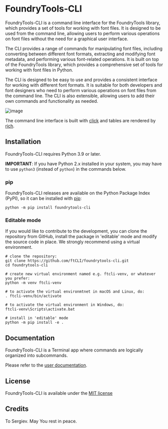 # FoundryTools-CLI

FoundryTools-CLI is a command line interface for the FoundryTools library, which
provides a set of tools for working with font files. It is designed to be used
from the command line, allowing users to perform various operations on font
files without the need for a graphical user interface.

The CLI provides a range of commands for manipulating font files, including
converting between different font formats, extracting and modifying font
metadata, and performing various font-related operations. It is built on top of
the FoundryTools library, which provides a comprehensive set of tools for
working with font files in Python.

The CLI is designed to be easy to use and provides a consistent interface for
working with different font formats. It is suitable for both developers and
font designers who need to perform various operations on font files from the
command line. The CLI is also extensible, allowing users to add their own
commands and functionality as needed.

![image](https://github.com/user-attachments/assets/f1389440-8b94-463f-b9c8-29c0c37dfced)

The command line interface is built with [click](https://github.com/pallets/click/) and tables are
rendered by [rich](https://github.com/Textualize/rich).

## Installation

FoundryTools-CLI requires Python 3.9 or later.

**IMPORTANT**: If you have Python 2.x installed in your system, you may have to use `python3`
(instead of `python`) in the commands below.

### pip

FoundryTools-CLI releases are available on the Python Package Index (PyPI), so it can be installed
with [pip](https://pip.pypa.io/):

```
python -m pip install foundrytools-cli
```

### Editable mode

If you would like to contribute to the development, you can clone the repository from GitHub,
install the package in 'editable' mode and modify the source code in place. We strongly recommend
using a virtual environment.

```
# clone the repository:
git clone https://github.com/ftCLI/foundrytools-cli.git
cd foundrytools-cli

# create new virtual environment named e.g. ftcli-venv, or whatever you prefer:
python -m venv ftcli-venv

# to activate the virtual environmtnet in macOS and Linux, do:
. ftcli-venv/bin/activate

# to activate the virtual environment in Windows, do:
ftcli-venv\Scripts\activate.bat

# install in 'editable' mode
python -m pip install -e .
```

## Documentation

FoundryTools-CLI is a Terminal app where commands are logically organized into subcommands.

Please refer to the [user documentation](https://foundrytools-cli.readthedocs.io/).

## License

FoundryTools-CLI is available under the [MIT license](LICENSE)

## Credits

To Sergiev. May You rest in peace.
